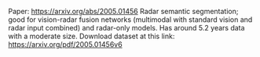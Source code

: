 Paper: https://arxiv.org/abs/2005.01456
Radar semantic segmentation; good for vision-radar fusion networks (multimodal with standard vision and radar input combined) and radar-only models. Has around 5.2 years data with a moderate size.
Download dataset at this link: https://arxiv.org/pdf/2005.01456v6
